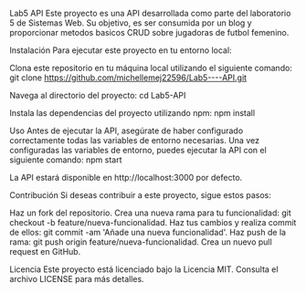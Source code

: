 Lab5 API
Este proyecto es una API desarrollada como parte del laboratorio 5 de Sistemas Web. Su objetivo, es ser consumida por un blog y proporcionar metodos basicos CRUD sobre jugadoras de futbol femenino.

Instalación
Para ejecutar este proyecto en tu entorno local:

Clona este repositorio en tu máquina local utilizando el siguiente comando:
git clone https://github.com/michellemej22596/Lab5----API.git

Navega al directorio del proyecto:
cd Lab5-API

Instala las dependencias del proyecto utilizando npm:
npm install

Uso
Antes de ejecutar la API, asegúrate de haber configurado correctamente todas las variables de entorno necesarias.
Una vez configuradas las variables de entorno, puedes ejecutar la API con el siguiente comando:
npm start

La API estará disponible en http://localhost:3000 por defecto.

Contribución
Si deseas contribuir a este proyecto, sigue estos pasos:

Haz un fork del repositorio.
Crea una nueva rama para tu funcionalidad: git checkout -b feature/nueva-funcionalidad.
Haz tus cambios y realiza commit de ellos: git commit -am 'Añade una nueva funcionalidad'.
Haz push de la rama: git push origin feature/nueva-funcionalidad.
Crea un nuevo pull request en GitHub.

Licencia
Este proyecto está licenciado bajo la Licencia MIT. Consulta el archivo LICENSE para más detalles.
